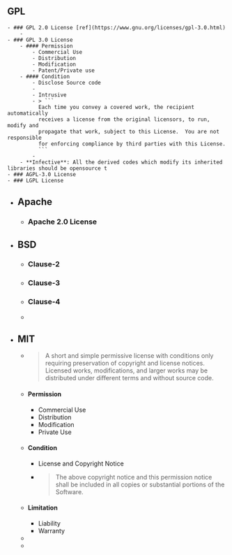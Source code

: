 ## GPL
	- ### GPL 2.0 License [ref](https://www.gnu.org/licenses/gpl-3.0.html)
		-
	- ### GPL 3.0 License
		- #### Permission
			- Commercial Use
			- Distribution
			- Modification
			- Patent/Private use
		- #### Condition
			- Disclose Source code
			-
			- Intrusive
			- > ```
			  Each time you convey a covered work, the recipient automatically
			  receives a license from the original licensors, to run, modify and
			  propagate that work, subject to this License.  You are not responsible
			  for enforcing compliance by third parties with this License.
			  ```
			-
		- **Infective**: All the derived codes which modify its inherited libraries should be opensource t
	- ### AGPL-3.0 License
	- ### LGPL License
- ## Apache
	- ### Apache 2.0 License
- ## BSD
	- ### Clause-2
	- ### Clause-3
	- ### Clause-4
	-
- ## MIT
	- > A short and simple permissive license with conditions only requiring 
	  preservation of copyright and license notices. Licensed works, 
	  modifications, and larger works may be distributed under different terms
	   and without source code.
	- #### Permission
		- Commercial Use
		- Distribution
		- Modification
		- Private Use
	- #### Condition
		- License and Copyright Notice
		- > The above copyright notice and this permission notice shall be included in all
		  copies or substantial portions of the Software.
	- #### Limitation
		- Liability
		- Warranty
	-
	-
